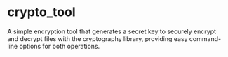 # crypto_tool
A simple encryption tool that generates a secret key to securely encrypt and decrypt files with the cryptography library, providing easy command-line options for both operations.
